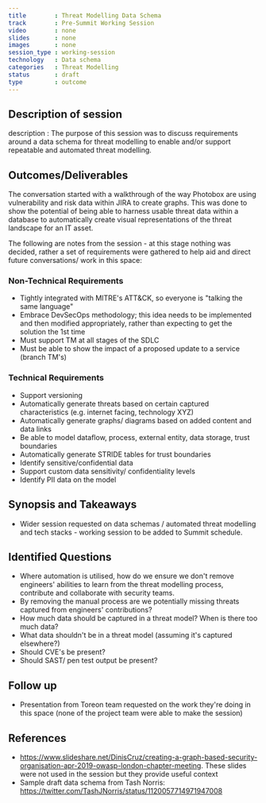 ```yaml
---
title        : Threat Modelling Data Schema
track        : Pre-Summit Working Session
video        : none
slides       : none
images       : none
session_type : working-session         
technology   : Data schema
categories   : Threat Modelling
status       : draft              
type         : outcome
---
```


## Description of session

description  : The purpose of this session was to discuss requirements around a data schema for threat modelling to enable and/or support repeatable and automated threat modelling.

## Outcomes/Deliverables 

The conversation started with a walkthrough of the way Photobox are using vulnerability and risk data within JIRA to create graphs. 
This was done to show the potential of being able to harness usable threat data within a database to automatically create visual representations of the threat landscape for an IT asset.

The following are notes from the session - at this stage nothing was decided, rather a set of requirements were gathered to help aid and direct future conversations/ work in this space:

### Non-Technical Requirements

- Tightly integrated with MITRE's ATT&CK, so everyone is "talking the same language"
- Embrace DevSecOps methodology; this idea needs to be implemented and then modified appropriately, rather than expecting to get the solution the 1st time
- Must support TM at all stages of the SDLC
- Must be able to show the impact of a proposed update to a service (branch TM's)


### Technical Requirements

- Support versioning
- Automatically generate threats based on certain captured characteristics (e.g. internet facing, technology XYZ)
- Automatically generate graphs/ diagrams based on added content and data links
- Be able to model dataflow, process, external entity, data storage, trust boundaries
- Automatically generate STRIDE tables for trust boundaries 
- Identify sensitive/confidential data
- Support custom data sensitivity/ confidentiality levels
- Identify PII data on the model


## Synopsis and Takeaways
- Wider session requested on data schemas / automated threat modelling and tech stacks - working session to be added to Summit schedule. 


## Identified Questions
- Where automation is utilised, how do we ensure we don't remove engineers' abilities to learn from the threat modelling process, contribute and collaborate with security teams.
- By removing the manual process are we potentially missing threats captured from engineers' contributions?
- How much data should be captured in a threat model? When is there too much data?
- What data shouldn't be in a threat model (assuming it's captured elsewhere?)
- Should CVE's be present?
- Should SAST/ pen test output be present?

## Follow up
- Presentation from Toreon team requested on the work they're doing in this space (none of the project team were able to make the session)


## References 
- https://www.slideshare.net/DinisCruz/creating-a-graph-based-security-organisation-apr-2019-owasp-london-chapter-meeting. These slides were not used in the session but they provide useful context
- Sample draft data schema from Tash Norris: https://twitter.com/TashJNorris/status/1120057714971947008 



